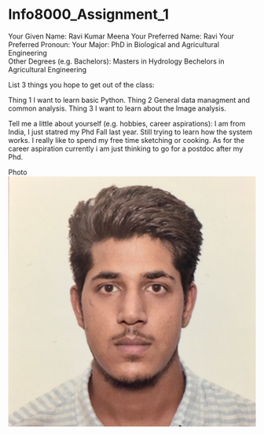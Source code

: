 # Info8000_Assignment_1
Your Given Name: Ravi Kumar Meena
Your Preferred Name: Ravi
Your Preferred Pronoun: 
Your Major: PhD in Biological and Agricultural Engineering	
Other Degrees (e.g. Bachelors): Masters in Hydrology 
                                Bechelors in Agricultural Engineering	
                                
List 3 things you hope to get out of the class:

Thing 1 I want to learn basic Python.
Thing 2 General data managment and common analysis.
Thing 3 I want to learn about the Image analysis.



Tell me a little about yourself (e.g. hobbies, career aspirations):
I am from India, I just statred my Phd Fall last year. Still trying to learn how the system works. I really like to spend my free time sketching or cooking. As for the career aspiration currently i am just thinking to go for a postdoc after my Phd.


Photo 
<img alt="Ravi" src="Ravi.JPG"/>
